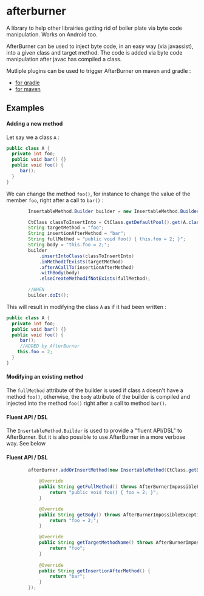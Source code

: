 afterburner
===========

A library to help other librairies getting rid of boiler plate via byte code manipulation. Works on Android too. 

AfterBurner can be used to inject byte code, in an easy way (via javassist), into a given class and target method.
The code is added via byte code manipulation after javac has compiled a class. 

Mutliple plugins can be used to trigger AfterBurner on maven and gradle : 

* [for gradle](https://github.com/darylteo/gradle-plugins)
* [for maven](https://github.com/icon-Systemhaus-GmbH/javassist-maven-plugin)

Examples
--------

#### Adding a new method

Let say we a class `A` : 

```java
public class A {
  private int foo;
  public void bar() {}
  public void foo() {
     bar();
  }
}
```

We can change the method `foo()`, for instance to change the value of the member `foo`, right after a call to `bar()` :
```java
        InsertableMethod.Builder builder = new InsertableMethod.Builder( new AfterBurner() );

        CtClass classToInsertInto = CtClass.getDefaultPool().get(A.class);
        String targetMethod = "foo";
        String insertionAfterMethod = "bar";
        String fullMethod = "public void foo() { this.foo = 2; }";
        String body = "this.foo = 2;";
        builder
            .insertIntoClass(classToInsertInto)
            .inMethodIfExists(targetMethod)
            .afterACallTo(insertionAfterMethod)
            .withBody(body)
            .elseCreateMethodIfNotExists(fullMethod);

        //WHEN
        builder.doIt();
```

This will result in modifying the class `A` as if it had been written : 
```java
public class A {
  private int foo;
  public void bar() {}
  public void foo() {
     bar();
     //ADDED by AfterBurner
    this.foo = 2;
  }
}
```

#### Modifying an existing method

The `fullMethod` attribute of the builder is used if class `A` doesn't have a method `foo()`, otherwise, the `body` attribute of the builder is compiled and injected into the method `foo()` right after a call to method `bar()`.

#### Fluent API / DSL

The `InsertableMethod.Builder` is used to provide a "fluent API/DSL" to AfterBurner. But it is also possible to use AfterBurner in a more verbose way. See below

#### Fluent API / DSL

```java
        afterBurner.addOrInsertMethod(new InsertableMethod(CtClass.getDefaultPool().getA()) {

            @Override
            public String getFullMethod() throws AfterBurnerImpossibleException {
                return "public void foo() { foo = 2; }";
            }

            @Override
            public String getBody() throws AfterBurnerImpossibleException {
                return "foo = 2;";
            }

            @Override
            public String getTargetMethodName() throws AfterBurnerImpossibleException {
                return "foo";
            }
            
            @Override
            public String getInsertionAfterMethod() {
                return "bar";
            }
        });
```
